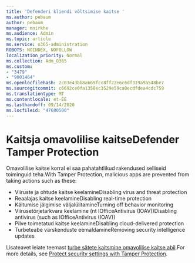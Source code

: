 ```yaml
---
title: 'Defenderi kliendi võltsimise kaitse '
ms.author: pebaum
author: pebaum
manager: mnirkhe
ms.audience: Admin
ms.topic: article
ms.service: o365-administration
ROBOTS: NOINDEX, NOFOLLOW
localization_priority: Normal
ms.collection: Adm_O365
ms.custom:
- "3479"
- "9001464"
ms.openlocfilehash: 2c03e43bb8a669fcc8ff22e6c6df319a9a548be7
ms.sourcegitcommit: c6692ce0fa1358ec3529e59ca0ecdfdea4cdc759
ms.translationtype: MT
ms.contentlocale: et-EE
ms.lasthandoff: 09/14/2020
ms.locfileid: "47680500"
---
```

# <a name="defender-tamper-protection"></a><span data-ttu-id="e57a0-102">Kaitsja omavolilise kaitse</span><span class="sxs-lookup"><span data-stu-id="e57a0-102">Defender Tamper Protection</span></span> 

<span data-ttu-id="e57a0-103">Omavolilise kaitse korral ei saa pahatahtlikud rakendused selliseid toiminguid teha.</span><span class="sxs-lookup"><span data-stu-id="e57a0-103">With Tamper Protection, malicious apps are prevented from taking actions such as these:</span></span>

- <span data-ttu-id="e57a0-104">Viiruste ja ohtude kaitse keelamine</span><span class="sxs-lookup"><span data-stu-id="e57a0-104">Disabling virus and threat protection</span></span>
- <span data-ttu-id="e57a0-105">Reaalajas kaitse keelamine</span><span class="sxs-lookup"><span data-stu-id="e57a0-105">Disabling real-time protection</span></span>
- <span data-ttu-id="e57a0-106">Käitumise jälgimise väljalülitamine</span><span class="sxs-lookup"><span data-stu-id="e57a0-106">Turning off behavior monitoring</span></span>
- <span data-ttu-id="e57a0-107">Viirusetõrjetarkvara keelamine (nt IOfficeAntivirus (IOAV))</span><span class="sxs-lookup"><span data-stu-id="e57a0-107">Disabling antivirus (such as IOfficeAntivirus (IOAV))</span></span>
- <span data-ttu-id="e57a0-108">Pilve toimetatud kaitse keelamine</span><span class="sxs-lookup"><span data-stu-id="e57a0-108">Disabling cloud-delivered protection</span></span>
- <span data-ttu-id="e57a0-109">Turbeteabe värskenduste eemaldamine</span><span class="sxs-lookup"><span data-stu-id="e57a0-109">Removing security intelligence updates</span></span>

<span data-ttu-id="e57a0-110">Lisateavet leiate teemast [turbe sätete kaitsmine omavolilise kaitse abil](https://docs.microsoft.com/windows/security/threat-protection/windows-defender-antivirus/prevent-changes-to-security-settings-with-tamper-protection).</span><span class="sxs-lookup"><span data-stu-id="e57a0-110">For more details, see [Protect security settings with Tamper Protection](https://docs.microsoft.com/windows/security/threat-protection/windows-defender-antivirus/prevent-changes-to-security-settings-with-tamper-protection).</span></span>